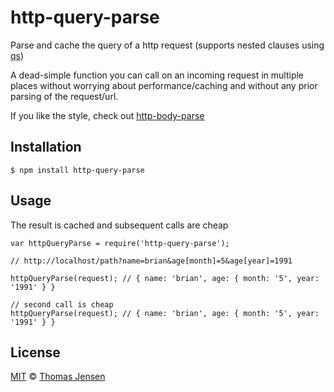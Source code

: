 # http-query-parse

Parse and cache the query of a http request (supports nested clauses
using [qs](https://github.com/visionmedia/node-querystring))

A dead-simple function you can call on an incoming request in
multiple places without worrying about performance/caching and
without any prior parsing of the request/url.

If you like the style, check out [http-body-parse](https://github.com/tjconcept/njs-http-body-parse)

## Installation

	$ npm install http-query-parse

## Usage

The result is cached and subsequent calls are cheap

	var httpQueryParse = require('http-query-parse');

	// http://localhost/path?name=brian&age[month]=5&age[year]=1991

	httpQueryParse(request); // { name: 'brian', age: { month: '5', year: '1991' } }

	// second call is cheap
	httpQueryParse(request); // { name: 'brian', age: { month: '5', year: '1991' } }

## License

[MIT](http://opensource.org/licenses/MIT) © [Thomas Jensen](http://tjconcept.dk)